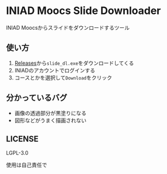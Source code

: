 # INIAD Moocs Slide Downloader

INIAD Moocsからスライドをダウンロードするツール

## 使い方

1. [Releases](https://github.com/yu7400ki/moocs-slide-dl/releases)から`slide_dl.exe`をダウンロードしてくる
1. INIADのアカウントでログインする
1. コースとかを選択して`Download`をクリック

## 分かっているバグ

- 画像の透過部分が黒塗りになる
- 図形などがうまく描画されない

## LICENSE

LGPL-3.0

使用は自己責任で
